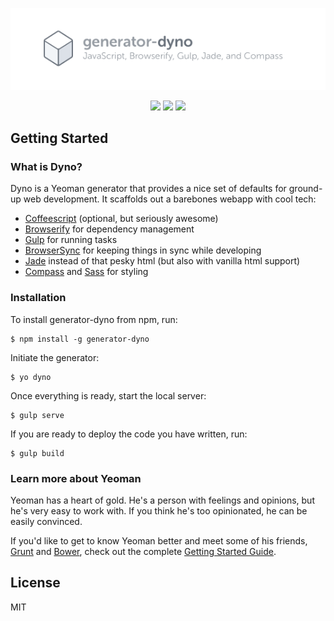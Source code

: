 <p align="center">
  <img src="https://github.com/jhendley25/generator-dyno/raw/master/app/templates/dyno-logo.png" alt="generator-dyno"/>
</p>

<p align="center">
  <a href="https://www.npmjs.com/package/generator-dyno"><img src="https://img.shields.io/npm/v/generator-dyno.svg" /></a>
  <a href="https://www.npmjs.com/package/generator-dyno"><img src="https://img.shields.io/npm/dm/generator-dyno.svg" /></a>
  <a href="https://david-dm.org/jhendley25/generator-dyno"><img src="https://img.shields.io/david/jhendley25/generator-dyno.svg" /></a>
</p>

## Getting Started

### What is Dyno?

Dyno is a Yeoman generator that provides a nice set of defaults for ground-up web development. It scaffolds out a barebones webapp with cool tech:
- [Coffeescript](http://coffeescript.org/) (optional, but seriously awesome)
- [Browserify](http://browserify.org/) for dependency management
- [Gulp](http://gulpjs.com/) for running tasks
- [BrowserSync](http://browsersync.io/) for keeping things in sync while developing
- [Jade](http://jade-lang.com/) instead of that pesky html (but also with vanilla html support)
- [Compass](http://compass-style.org/) and [Sass](http://sass-lang.com/) for styling


### Installation

To install generator-dyno from npm, run:

```
$ npm install -g generator-dyno
```

Initiate the generator:

```
$ yo dyno
```

Once everything is ready, start the local server:

```
$ gulp serve
```

If you are ready to deploy the code you have written, run:

```
$ gulp build
```

### Learn more about Yeoman

Yeoman has a heart of gold. He's a person with feelings and opinions, but he's very easy to work with. If you think he's too opinionated, he can be easily convinced.

If you'd like to get to know Yeoman better and meet some of his friends, [Grunt](http://gruntjs.com) and [Bower](http://bower.io), check out the complete [Getting Started Guide](https://github.com/yeoman/yeoman/wiki/Getting-Started).


## License

MIT
